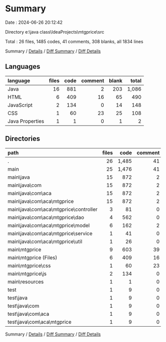 # Summary

Date : 2024-06-26 20:12:42

Directory e:\\java class\\IdeaProjects\\mtgprice\\src

Total : 26 files,  1485 codes, 41 comments, 308 blanks, all 1834 lines

Summary / [Details](details.md) / [Diff Summary](diff.md) / [Diff Details](diff-details.md)

## Languages
| language | files | code | comment | blank | total |
| :--- | ---: | ---: | ---: | ---: | ---: |
| Java | 16 | 881 | 2 | 203 | 1,086 |
| HTML | 6 | 409 | 16 | 65 | 490 |
| JavaScript | 2 | 134 | 0 | 14 | 148 |
| CSS | 1 | 60 | 23 | 25 | 108 |
| Java Properties | 1 | 1 | 0 | 1 | 2 |

## Directories
| path | files | code | comment | blank | total |
| :--- | ---: | ---: | ---: | ---: | ---: |
| . | 26 | 1,485 | 41 | 308 | 1,834 |
| main | 25 | 1,476 | 41 | 303 | 1,820 |
| main\\java | 15 | 872 | 2 | 198 | 1,072 |
| main\\java\\com | 15 | 872 | 2 | 198 | 1,072 |
| main\\java\\com\\aca | 15 | 872 | 2 | 198 | 1,072 |
| main\\java\\com\\aca\\mtgprice | 15 | 872 | 2 | 198 | 1,072 |
| main\\java\\com\\aca\\mtgprice\\controller | 3 | 81 | 0 | 32 | 113 |
| main\\java\\com\\aca\\mtgprice\\dao | 4 | 562 | 0 | 91 | 653 |
| main\\java\\com\\aca\\mtgprice\\model | 6 | 162 | 2 | 52 | 216 |
| main\\java\\com\\aca\\mtgprice\\service | 1 | 41 | 0 | 16 | 57 |
| main\\java\\com\\aca\\mtgprice\\util | 1 | 26 | 0 | 7 | 33 |
| main\\mtgprice | 9 | 603 | 39 | 104 | 746 |
| main\\mtgprice (Files) | 6 | 409 | 16 | 65 | 490 |
| main\\mtgprice\\css | 1 | 60 | 23 | 25 | 108 |
| main\\mtgprice\\js | 2 | 134 | 0 | 14 | 148 |
| main\\resources | 1 | 1 | 0 | 1 | 2 |
| test | 1 | 9 | 0 | 5 | 14 |
| test\\java | 1 | 9 | 0 | 5 | 14 |
| test\\java\\com | 1 | 9 | 0 | 5 | 14 |
| test\\java\\com\\aca | 1 | 9 | 0 | 5 | 14 |
| test\\java\\com\\aca\\mtgprice | 1 | 9 | 0 | 5 | 14 |

Summary / [Details](details.md) / [Diff Summary](diff.md) / [Diff Details](diff-details.md)